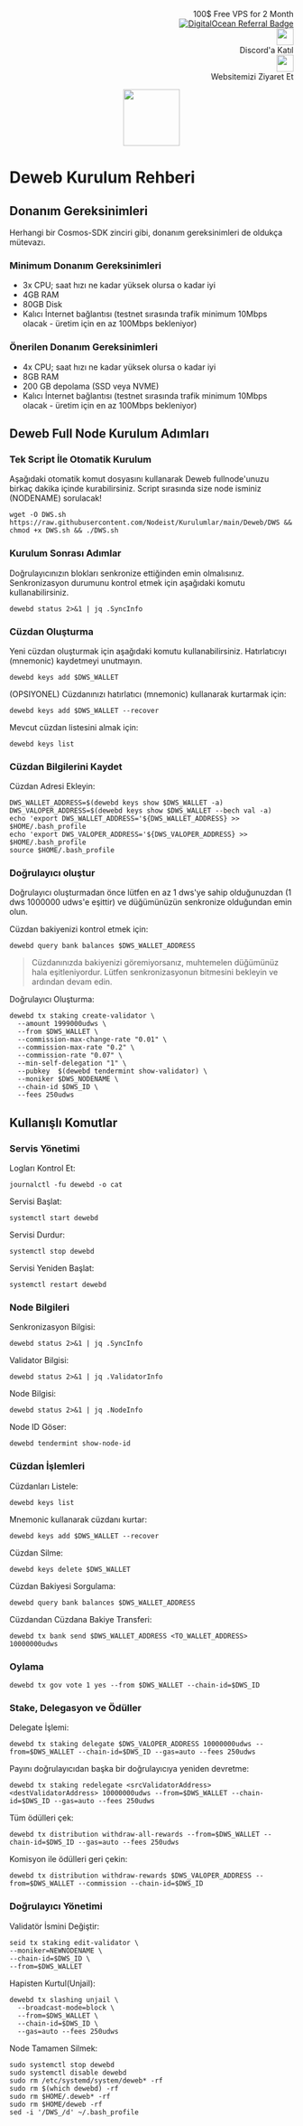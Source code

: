 <p style="font-size:14px" align="right">
 100$ Free VPS for 2 Month <br>
 <a target="_blank" href="https://www.digitalocean.com/?refcode=410c988c8b3e&utm_campaign=Referral_Invite&utm_medium=Referral_Program&utm_source=badge"><img src="https://web-platforms.sfo2.cdn.digitaloceanspaces.com/WWW/Badge%201.svg" alt="DigitalOcean Referral Badge" /></a></br>
<a href="https://discord.gg/ypx7mJ6Zzb" target="_blank"><img src="https://cdn.logojoy.com/wp-content/uploads/20210422095037/discord-mascot.png" width="30"/></a><br> Discord'a Katıl <br>
<a href="https://nodeist.site/" target="_blank"><img src="https://raw.githubusercontent.com/Nodeist/Testnet_Kurulumlar/main/logo.png" width="30"/></a><br> Websitemizi Ziyaret Et <br>
</p>

<p align="center">
  <img height="100" src="https://i.hizliresim.com/kitpt1x.png">
</p>

# Deweb Kurulum Rehberi
## Donanım Gereksinimleri
Herhangi bir Cosmos-SDK zinciri gibi, donanım gereksinimleri de oldukça mütevazı.

### Minimum Donanım Gereksinimleri
 - 3x CPU; saat hızı ne kadar yüksek olursa o kadar iyi
 - 4GB RAM
 - 80GB Disk
 - Kalıcı İnternet bağlantısı (testnet sırasında trafik minimum 10Mbps olacak - üretim için en az 100Mbps bekleniyor)

### Önerilen Donanım Gereksinimleri
 - 4x CPU; saat hızı ne kadar yüksek olursa o kadar iyi
 - 8GB RAM
 - 200 GB depolama (SSD veya NVME)
 - Kalıcı İnternet bağlantısı (testnet sırasında trafik minimum 10Mbps olacak - üretim için en az 100Mbps bekleniyor)

## Deweb Full Node Kurulum Adımları
### Tek Script İle Otomatik Kurulum
Aşağıdaki otomatik komut dosyasını kullanarak Deweb fullnode'unuzu birkaç dakika içinde kurabilirsiniz. 
Script sırasında size node isminiz (NODENAME) sorulacak!


```
wget -O DWS.sh https://raw.githubusercontent.com/Nodeist/Kurulumlar/main/Deweb/DWS && chmod +x DWS.sh && ./DWS.sh
```

### Kurulum Sonrası Adımlar

Doğrulayıcınızın blokları senkronize ettiğinden emin olmalısınız. 
Senkronizasyon durumunu kontrol etmek için aşağıdaki komutu kullanabilirsiniz.
```
dewebd status 2>&1 | jq .SyncInfo
```

### Cüzdan Oluşturma
Yeni cüzdan oluşturmak için aşağıdaki komutu kullanabilirsiniz. Hatırlatıcıyı (mnemonic) kaydetmeyi unutmayın.
```
dewebd keys add $DWS_WALLET
```

(OPSIYONEL) Cüzdanınızı hatırlatıcı (mnemonic) kullanarak kurtarmak için:
```
dewebd keys add $DWS_WALLET --recover
```

Mevcut cüzdan listesini almak için:
```
dewebd keys list
```

### Cüzdan Bilgilerini Kaydet
Cüzdan Adresi Ekleyin:
```
DWS_WALLET_ADDRESS=$(dewebd keys show $DWS_WALLET -a)
DWS_VALOPER_ADDRESS=$(dewebd keys show $DWS_WALLET --bech val -a)
echo 'export DWS_WALLET_ADDRESS='${DWS_WALLET_ADDRESS} >> $HOME/.bash_profile
echo 'export DWS_VALOPER_ADDRESS='${DWS_VALOPER_ADDRESS} >> $HOME/.bash_profile
source $HOME/.bash_profile
```


### Doğrulayıcı oluştur
Doğrulayıcı oluşturmadan önce lütfen en az 1 dws'ye sahip olduğunuzdan (1 dws 1000000 udws'e eşittir) ve düğümünüzün senkronize olduğundan emin olun.

Cüzdan bakiyenizi kontrol etmek için:
```
dewebd query bank balances $DWS_WALLET_ADDRESS
```
> Cüzdanınızda bakiyenizi göremiyorsanız, muhtemelen düğümünüz hala eşitleniyordur. Lütfen senkronizasyonun bitmesini bekleyin ve ardından devam edin. 

Doğrulayıcı Oluşturma:
```
dewebd tx staking create-validator \
  --amount 1999000udws \
  --from $DWS_WALLET \
  --commission-max-change-rate "0.01" \
  --commission-max-rate "0.2" \
  --commission-rate "0.07" \
  --min-self-delegation "1" \
  --pubkey  $(dewebd tendermint show-validator) \
  --moniker $DWS_NODENAME \
  --chain-id $DWS_ID \
  --fees 250udws
```



## Kullanışlı Komutlar
### Servis Yönetimi
Logları Kontrol Et:
```
journalctl -fu dewebd -o cat
```

Servisi Başlat:
```
systemctl start dewebd
```

Servisi Durdur:
```
systemctl stop dewebd
```

Servisi Yeniden Başlat:
```
systemctl restart dewebd
```

### Node Bilgileri
Senkronizasyon Bilgisi:
```
dewebd status 2>&1 | jq .SyncInfo
```

Validator Bilgisi:
```
dewebd status 2>&1 | jq .ValidatorInfo
```

Node Bilgisi:
```
dewebd status 2>&1 | jq .NodeInfo
```

Node ID Göser:
```
dewebd tendermint show-node-id
```

### Cüzdan İşlemleri
Cüzdanları Listele:
```
dewebd keys list
```

Mnemonic kullanarak cüzdanı kurtar:
```
dewebd keys add $DWS_WALLET --recover
```

Cüzdan Silme:
```
dewebd keys delete $DWS_WALLET
```

Cüzdan Bakiyesi Sorgulama:
```
dewebd query bank balances $DWS_WALLET_ADDRESS
```

Cüzdandan Cüzdana Bakiye Transferi:
```
dewebd tx bank send $DWS_WALLET_ADDRESS <TO_WALLET_ADDRESS> 10000000udws
```

### Oylama
```
dewebd tx gov vote 1 yes --from $DWS_WALLET --chain-id=$DWS_ID
```

### Stake, Delegasyon ve Ödüller
Delegate İşlemi:
```
dewebd tx staking delegate $DWS_VALOPER_ADDRESS 10000000udws --from=$DWS_WALLET --chain-id=$DWS_ID --gas=auto --fees 250udws
```

Payını doğrulayıcıdan başka bir doğrulayıcıya yeniden devretme:
```
dewebd tx staking redelegate <srcValidatorAddress> <destValidatorAddress> 10000000udws --from=$DWS_WALLET --chain-id=$DWS_ID --gas=auto --fees 250udws
```

Tüm ödülleri çek:
```
dewebd tx distribution withdraw-all-rewards --from=$DWS_WALLET --chain-id=$DWS_ID --gas=auto --fees 250udws
```

Komisyon ile ödülleri geri çekin:
```
dewebd tx distribution withdraw-rewards $DWS_VALOPER_ADDRESS --from=$DWS_WALLET --commission --chain-id=$DWS_ID
```

### Doğrulayıcı Yönetimi
Validatör İsmini Değiştir:
```
seid tx staking edit-validator \
--moniker=NEWNODENAME \
--chain-id=$DWS_ID \
--from=$DWS_WALLET
```

Hapisten Kurtul(Unjail): 
```
dewebd tx slashing unjail \
  --broadcast-mode=block \
  --from=$DWS_WALLET \
  --chain-id=$DWS_ID \
  --gas=auto --fees 250udws
```


Node Tamamen Silmek:
```
sudo systemctl stop dewebd
sudo systemctl disable dewebd
sudo rm /etc/systemd/system/deweb* -rf
sudo rm $(which dewebd) -rf
sudo rm $HOME/.deweb* -rf
sudo rm $HOME/deweb -rf
sed -i '/DWS_/d' ~/.bash_profile
```
